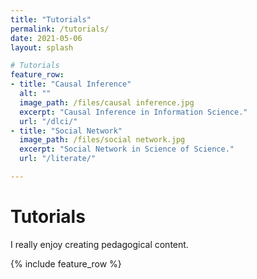 ```yaml
---
title: "Tutorials"
permalink: /tutorials/
date: 2021-05-06
layout: splash

# Tutorials
feature_row:
- title: "Causal Inference"
  alt: ""
  image_path: /files/causal inference.jpg
  excerpt: "Causal Inference in Information Science."
  url: "/dlci/"
- title: "Social Network"
  image_path: /files/social network.jpg
  excerpt: "Social Network in Science of Science."
  url: "/literate/"

---
```

# Tutorials 

I really enjoy creating pedagogical content.

{% include feature_row %}


